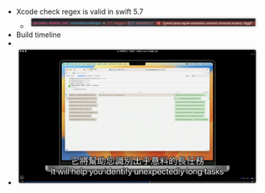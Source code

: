 - Xcode check regex is valid in swift 5.7
	- ![image.png](../assets/image_1655003808818_0.png)
- Build timeline
-
- ![image.png](../assets/image_1655004030521_0.png)